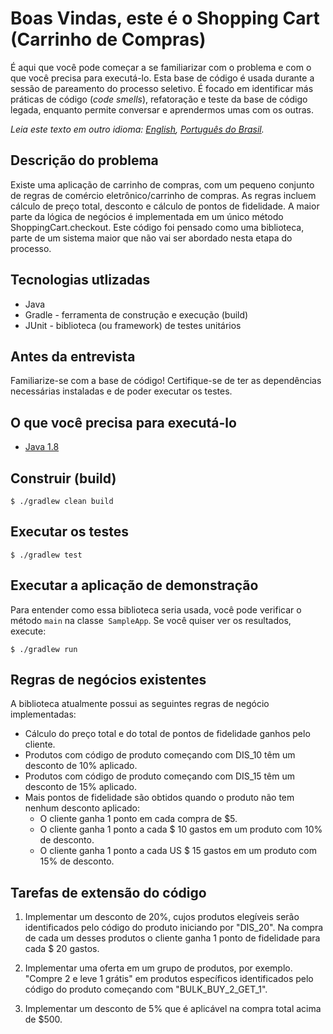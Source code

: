 # Boas Vindas, este é o Shopping Cart (Carrinho de Compras)

É aqui que você pode começar a se familiarizar com o problema e com o que você precisa para executá-lo.
Esta base de código é usada durante a sessão de pareamento do processo seletivo.
É focado em identificar más práticas de código (_code smells_), refatoração e teste da base de código legada, enquanto permite
conversar e aprendermos umas com os outras.

*Leia este texto em outro idioma: [English](README.md), [Português do Brasil](README.pt-br.md).*

## Descrição do problema
Existe uma aplicação de carrinho de compras, com um pequeno conjunto de regras de comércio eletrônico/carrinho de compras. As regras incluem cálculo de preço total, desconto e cálculo de pontos de fidelidade. A maior parte da lógica de negócios é implementada em um único método ShoppingCart.checkout. Este código foi pensado como uma biblioteca, parte de um sistema maior que não vai ser abordado nesta etapa do processo.

## Tecnologias utlizadas
* Java
* Gradle - ferramenta de construção e execução (build)
* JUnit - biblioteca (ou framework) de testes unitários

## Antes da entrevista
Familiarize-se com a base de código! Certifique-se de ter as dependências necessárias instaladas e de poder executar os testes.

## O que você precisa para executá-lo
- [Java 1.8](http://www.oracle.com/technetwork/java/javase/downloads/jdk8-downloads-2133151.html)

## Construir (build)

```console
$ ./gradlew clean build
```

## Executar os testes

```console
$ ./gradlew test 
```

## Executar a aplicação de demonstração

Para entender como essa biblioteca seria usada, você pode verificar o método `main` na classe` SampleApp`. Se você quiser ver os resultados, execute:

```console
$ ./gradlew run
```

## Regras de negócios existentes

A biblioteca atualmente possui as seguintes regras de negócio implementadas:
* Cálculo do preço total e do total de pontos de fidelidade ganhos pelo cliente.
* Produtos com código de produto começando com DIS_10 têm um desconto de 10% aplicado.
* Produtos com código de produto começando com DIS_15 têm um desconto de 15% aplicado.
* Mais pontos de fidelidade são obtidos quando o produto não tem nenhum desconto aplicado:
    - O cliente ganha 1 ponto em cada compra de $5.
    - O cliente ganha 1 ponto a cada $ 10 gastos em um produto com 10% de desconto.
    - O cliente ganha 1 ponto a cada US $ 15 gastos em um produto com 15% de desconto.



## Tarefas de extensão do código
1. Implementar um desconto de 20%, cujos produtos elegíveis serão identificados pelo código do produto iniciando por "DIS_20". Na compra de cada um desses produtos o cliente ganha 1 ponto de fidelidade para cada $ 20 gastos.

2. Implementar uma oferta em um grupo de produtos, por exemplo. "Compre 2 e leve 1 grátis" em produtos específicos identificados pelo código do produto começando com "BULK_BUY_2_GET_1".

3. Implementar um desconto de 5% que é aplicável na compra total acima de $500.
